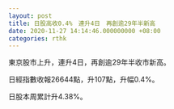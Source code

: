 ```yaml
---
layout: post
title: 日股高收0.4%　連升4日　再創逾29年半新高
date: 2020-11-27 14:14:46.000000000 +08:00
categories: rthk
---
```


東京股市上升，連升4日，再創逾29年半收市新高。

日經指數收報26644點，升107點，升幅0.4%。

日股本周累計升4.38%。

